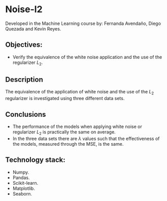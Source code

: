 # Noise-l2
Developed in the Machine Learning course by: Fernanda Avendaño, Diego Quezada and Kevin Reyes.
## Objectives:
- Verify the equivalence of the white noise application and the use of the regularizer $L_2$.

## Description
The equivalence of the application of white noise and the use of the $L_2$ regularizer is investigated using three different data sets.

## Conclusions
- The performance of the models when applying white noise or regularizer $L_2$ is practically the same on average.
- In the three data sets there are $\lambda$ values such that the effectiveness of the models, measured through the MSE, is the same.

## Technology stack: 
- Numpy.
- Pandas.
- Scikit-learn.
- Matplotlib.
- Seaborn.